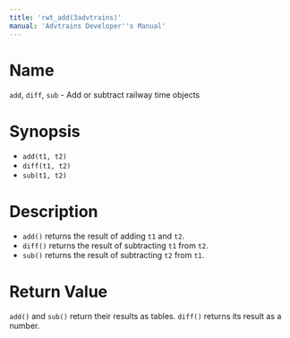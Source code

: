 ```yaml
---
title: 'rwt_add(3advtrains)'
manual: 'Advtrains Developer''s Manual'
---
```


# Name
`add`, `diff`, `sub` - Add or subtract railway time objects

# Synopsis

* `add(t1, t2)`
* `diff(t1, t2)`
* `sub(t1, t2)`

# Description

* `add()` returns the result of adding `t1` and `t2`.
* `diff()` returns the result of subtracting `t1` from `t2`.
* `sub()` returns the result of subtracting `t2` from `t1`.

# Return Value

`add()` and `sub()` return their results as tables. `diff()` returns its result as a number.
